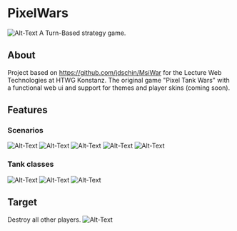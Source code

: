 # PixelWars

![Alt-Text](/pixel-wars-play/public/images/background_opening.jpg "Pixel Tank Wars")
A Turn-Based strategy game.

## About

Project based on https://github.com/jdschin/MsiWar for the Lecture Web Technologies at HTWG Konstanz.
The original game "Pixel Tank Wars" with a functional web ui and support for themes and player skins (coming soon).

## Features

### Scenarios

![Alt-Text](https://github.com/AbgespaceterTyp/PixelWars/master/pixel-wars-play/public/images/Scenario_0.jpg "Black Wood Battle")
![Alt-Text](/pixel-wars-play/public/images/Scenario_1.jpg "Grand Canyon")
![Alt-Text](/pixel-wars-play/public/images/Scenario_2.jpg "Desert War")
![Alt-Text](/pixel-wars-play/public/images/Scenario_3.jpg "Showdown in the Alps")
![Alt-Text](/pixel-wars-play/public/images/Scenario_4.jpg "Back Hawk Down")

### Tank classes

![Alt-Text](/pixel-wars-play/public/images/light_tank_blue_0.jpg "Light Tank")
![Alt-Text](/pixel-wars-play/public/images/medium_tank_blue_0.jpg "Medium Tank")
![Alt-Text](/pixel-wars-play/public/images/heavy_tank_blue_0.jpg "Heavy Tank")

## Target

Destroy all other players.
![Alt-Text](/pixel-wars-play/public/images/background_won_blue.jpg "Win the war!")
